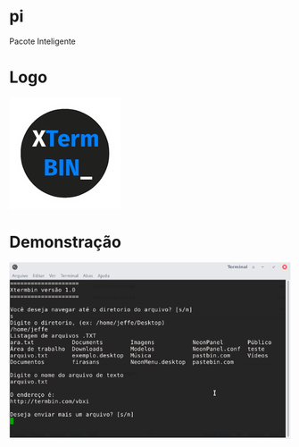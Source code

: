 # pi
Pacote Inteligente

# Logo
![alt tag](https://raw.githubusercontent.com/emmilinux/xtermbin/master/xtermbin.png)


# Demonstração
![alt tag](https://raw.githubusercontent.com/emmilinux/xtermbin/master/xtermbindemo.png)
